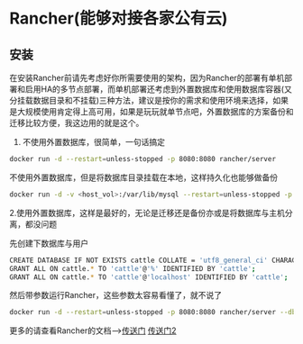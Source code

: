 # Rancher(能够对接各家公有云)

## 安装

在安装Rancher前请先考虑好你所需要使用的架构，因为Rancher的部署有单机部署和启用HA的多节点部署，而单机部署还考虑到外置数据库和使用数据库容器(又分挂载数据目录和不挂载)三种方法，建议是按你的需求和使用环境来选择，如果是大规模使用肯定得上高可用，如果是玩玩就单节点吧，外置数据库的方案备份和迁移比较方便，我这边用的就是这个。

1. 不使用外置数据库，很简单，一句话搞定

```bash
docker run -d --restart=unless-stopped -p 8080:8080 rancher/server
```

不使用外置数据库，但是将数据库目录挂载在本地，这样持久化也能够做备份

```bash
docker run -d -v <host_vol>:/var/lib/mysql --restart=unless-stopped -p 8080:8080 rancher/server
```

2.使用外置数据库，这样是最好的，无论是迁移还是备份亦或是将数据库与主机分离，都没问题

先创建下数据库与用户

```bash
CREATE DATABASE IF NOT EXISTS cattle COLLATE = 'utf8_general_ci' CHARACTER SET = 'utf8';
GRANT ALL ON cattle.* TO 'cattle'@'%' IDENTIFIED BY 'cattle';
GRANT ALL ON cattle.* TO 'cattle'@'localhost' IDENTIFIED BY 'cattle';
```

然后带参数运行Rancher，这些参数太容易看懂了，就不说了

```bash
docker run -d --restart=unless-stopped -p 8080:8080 rancher/server --db-host myhost.example.com --db-port 3306 --db-user username --db-pass password --db-name cattle
```

更多的请查看Rancher的文档——>[传送门](https://rancher.com/docs/rancher/v2.x/en/)  [传送门2](https://www2.cnrancher.com/)